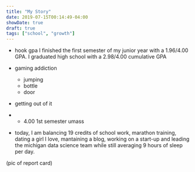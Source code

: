 ```yaml
---
title: "My Story"
date: 2019-07-15T00:14:49-04:00
showDate: true
draft: true
tags: ["school", "growth"]
---
```


- hook gpa
I finished the first semester of my junior year with a 1.96/4.00 GPA. I graduated high school with a 2.98/4.00 cumulative GPA 


- gaming addiction
    - jumping
    - bottle
    - door
- getting out of it


- 
    - 4.00 1st semester umass
- today, I am balancing 19 credits of school work, marathon training, dating a girl I love, mantaining a blog, working on a start-up and leading the michigan data science team while still averaging 9 hours of sleep per day. 

 (pic of report card)